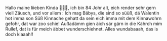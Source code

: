 Hallo maine liieben Kinda 🥰🥰🥰, ich bin 84 Johr alt, eich render sehr gern viell Zäusch, und vor allem : Ich mag Bäbys, die sind so süüß, dä Walentin hot imma son Süß Kinnache gehatt da sein eich imma mit dem Kinnawohrn gefohr, dat war zoo schie! Außadämm gien äich sär gärn in die Kährch mim Rullef, dat is für meich äbbet wunderschiehnet. Alles wundabaaah, das is doch klaaah!!
